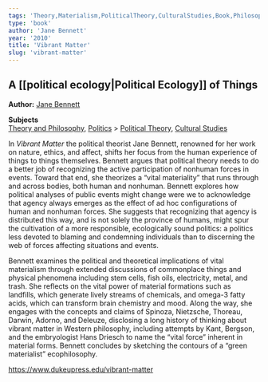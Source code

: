 ```yaml
---
tags: 'Theory,Materialism,PoliticalTheory,CulturalStudies,Book,Philosophy'
type: 'book'
author: 'Jane Bennett'
year: '2010'
title: 'Vibrant Matter'
slug: 'vibrant-matter'
---
```


## A [[political ecology|Political Ecology]] of Things

**Author:** [Jane Bennett](https://www.dukeupress.edu/explore-subjects/browse?AuID=2332206 "More information about Author Jane  Bennett")

**Subjects**  
[Theory and Philosophy](https://www.dukeupress.edu/explore-subjects/browse?subjectid=120&sortid=3), [Politics](https://www.dukeupress.edu/explore-subjects/browse?subjectid=121&sortid=3) > [Political Theory](https://www.dukeupress.edu/explore-subjects/browse?subjectid=121003&sortid=3), [Cultural Studies](https://www.dukeupress.edu/explore-subjects/browse?subjectid=86&sortid=3)

In _Vibrant Matter_ the political theorist Jane Bennett, renowned for her work on nature, ethics, and affect, shifts her focus from the human experience of things to things themselves. Bennett argues that political theory needs to do a better job of recognizing the active participation of nonhuman forces in events. Toward that end, she theorizes a “vital materiality” that runs through and across bodies, both human and nonhuman. Bennett explores how political analyses of public events might change were we to acknowledge that agency always emerges as the effect of ad hoc configurations of human and nonhuman forces. She suggests that recognizing that agency is distributed this way, and is not solely the province of humans, might spur the cultivation of a more responsible, ecologically sound politics: a politics less devoted to blaming and condemning individuals than to discerning the web of forces affecting situations and events.

Bennett examines the political and theoretical implications of vital materialism through extended discussions of commonplace things and physical phenomena including stem cells, fish oils, electricity, metal, and trash. She reflects on the vital power of material formations such as landfills, which generate lively streams of chemicals, and omega-3 fatty acids, which can transform brain chemistry and mood. Along the way, she engages with the concepts and claims of Spinoza, Nietzsche, Thoreau, Darwin, Adorno, and Deleuze, disclosing a long history of thinking about vibrant matter in Western philosophy, including attempts by Kant, Bergson, and the embryologist Hans Driesch to name the “vital force” inherent in material forms. Bennett concludes by sketching the contours of a “green materialist” ecophilosophy.

https://www.dukeupress.edu/vibrant-matter